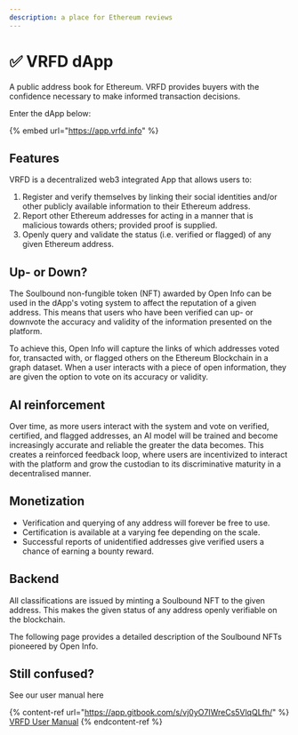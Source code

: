 ```yaml
---
description: a place for Ethereum reviews
---
```


# ✅ VRFD dApp

A public address book for Ethereum. VRFD provides buyers with the confidence necessary to make informed transaction decisions.

Enter the dApp below:

{% embed url="https://app.vrfd.info" %}

## Features

VRFD is a decentralized web3 integrated App that allows users to:

1. Register and verify themselves by linking their social identities and/or other publicly available information to their Ethereum address.
2. Report other Ethereum addresses for acting in a manner that is malicious towards others; provided proof is supplied.
3. Openly query and validate the status (i.e. verified or flagged) of any given Ethereum address.

## Up- or Down?

The Soulbound non-fungible token (NFT) awarded by Open Info can be used in the dApp's voting system to affect the reputation of a given address. This means that users who have been verified can up- or downvote the accuracy and validity of the information presented on the platform.

To achieve this, Open Info will capture the links of which addresses voted for, transacted with, or flagged others on the Ethereum Blockchain in a graph dataset. When a user interacts with a piece of open information, they are given the option to vote on its accuracy or validity.

## AI reinforcement

Over time, as more users interact with the system and vote on verified, certified, and flagged addresses, an AI model will be trained and become increasingly accurate and reliable the greater the data becomes. This creates a reinforced feedback loop, where users are incentivized to interact with the platform and grow the custodian to its discriminative maturity in a decentralised manner.

## Monetization

* Verification and querying of any address will forever be free to use.&#x20;
* Certification is available at a varying fee depending on the scale.
* Successful reports of unidentified addresses give verified users a chance of earning a bounty reward.

## Backend

All classifications are issued by minting a Soulbound NFT to the given address. This makes the given status of any address openly verifiable on the blockchain.

The following page provides a detailed description of the Soulbound NFTs pioneered by Open Info.

## Still confused?&#x20;

See our user manual here

{% content-ref url="https://app.gitbook.com/s/vj0yO7IWreCs5VlqQLfh/" %}
[VRFD User Manual](https://app.gitbook.com/s/vj0yO7IWreCs5VlqQLfh/)
{% endcontent-ref %}
